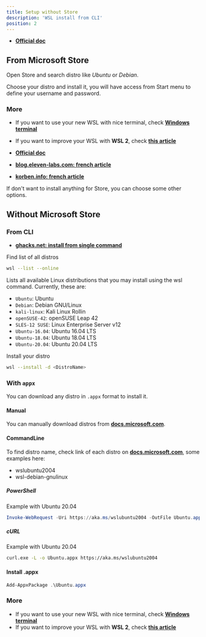 ```yaml
---
title: Setup without Store
description: 'WSL install from CLI'
position: 2
---
```


- [**Official doc**](https://docs.microsoft.com/en-us/windows/wsl/install-manual)

## From Microsoft Store

Open Store and search distro like *Ubuntu* or *Debian*.

<content-image source="store-search.webp"></content-image>

Choose your distro and install it, you will have access from Start menu to define your username and password.

### More

- If you want to use your new WSL with nice terminal, check [**Windows terminal**](/documentation/devops/operating-systems/windows/windows-terminal)
- If you want to improve your WSL with **WSL 2**, check [**this article**](/documentation/devops/operating-systems/wsl/wsl-2)

- [**Official doc**](https://docs.microsoft.com/en-us/windows/wsl/install-manual)
- [**blog.eleven-labs.com: french article**](https://blog.eleven-labs.com/fr/le-developpement-sous-linux-depuis-windows-10-avec-wsl-2/)
- [**korben.info: french article**](https://korben.info/installer-wsl2-windows-linux.html)

If don't want to install anything for Store, you can choose some other options.

## Without Microsoft Store

### From CLI

- [**ghacks.net: install from single command**](https://www.ghacks.net/2021/08/01/install-windows-subsystem-for-linux-with-a-single-command/)

Find list of all distros

```bash
wsl --list --online
```

Lists all available Linux distributions that you may install using the wsl command. Currently, these are:

- `Ubuntu`: Ubuntu
- `Debian`: Debian GNU/Linux
- `kali-linux`: Kali Linux Rollin
- `openSUSE-42`: openSUSE Leap 42
- `SLES-12 SUSE`: Linux Enterprise Server v12
- `Ubuntu-16.04`: Ubuntu 16.04 LTS
- `Ubuntu-18.04`: Ubuntu 18.04 LTS
- `Ubuntu-20.04`: Ubuntu 20.04 LTS

Install your distro

```bash
wsl --install -d <DistroName>
```

### With `appx`

You can download any distro in `.appx` format to install it.

#### Manual

You can manually download distros from [**docs.microsoft.com**](https://docs.microsoft.com/en-us/windows/wsl/install-manual#downloading-distributions).

#### CommandLine

To find distro name, check link of each distro on [**docs.microsoft.com**](https://docs.microsoft.com/en-us/windows/wsl/install-manual#downloading-distributions), some examples here:

- wslubuntu2004
- wsl-debian-gnulinux

##### PowerShell

Example with Ubuntu 20.04

```ps1
Invoke-WebRequest -Uri https://aka.ms/wslubuntu2004 -OutFile Ubuntu.appx -UseBasicParsing
```

##### cURL

Example with Ubuntu 20.04

```bash
curl.exe -L -o Ubuntu.appx https://aka.ms/wslubuntu2004
```

#### Install .appx

```ps1
Add-AppxPackage .\Ubuntu.appx
```

### More

- If you want to use your new WSL with nice terminal, check [**Windows terminal**](/documentation/devops/operating-systems/windows/windows-terminal)
- If you want to improve your WSL with **WSL 2**, check [**this article**](/documentation/devops/operating-systems/wsl/wsl-2)
